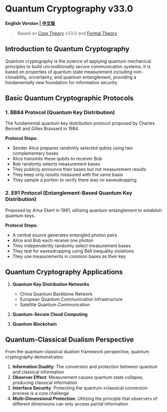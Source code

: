 # Quantum Cryptography v33.0

**English Version | [中文版](quantum_cryptography.md)**

> Based on [Core Theory](../../core_en.md) v33.0 and [Formal Theory](../../formal_theory_core_en.md)

## Introduction to Quantum Cryptography

Quantum cryptography is the science of applying quantum mechanical principles to build unconditionally secure communication systems. It is based on properties of quantum state measurement including non-clonability, uncertainty, and quantum entanglement, providing a fundamentally new foundation for information security.

## Basic Quantum Cryptographic Protocols

### 1. BB84 Protocol (Quantum Key Distribution)

The fundamental quantum key distribution protocol proposed by Charles Bennett and Gilles Brassard in 1984.

**Protocol Steps:**
- Sender Alice prepares randomly selected qubits using two complementary bases
- Alice transmits these qubits to receiver Bob
- Bob randomly selects measurement bases
- They publicly announce their bases but not measurement results
- They keep only results measured with the same basis
- They sample a portion to verify there was no eavesdropping

### 2. E91 Protocol (Entanglement-Based Quantum Key Distribution)

Proposed by Artur Ekert in 1991, utilizing quantum entanglement to establish quantum keys.

**Protocol Steps:**
- A central source generates entangled photon pairs
- Alice and Bob each receive one photon
- They independently randomly select measurement bases
- They test for eavesdropping using Bell inequality violations
- They use measurements in common bases as their key

## Quantum Cryptography Applications

1. **Quantum Key Distribution Networks**
   - China Quantum Backbone Network
   - European Quantum Communication Infrastructure
   - Satellite Quantum Communication

2. **Quantum-Secure Cloud Computing**

3. **Quantum Blockchain**

## Quantum-Classical Dualism Perspective

From the quantum-classical dualism framework perspective, quantum cryptography demonstrates:

1. **Information Duality**: The conversion and protection between quantum and classical information
2. **Observer Effect**: Measurement causes quantum state collapse, producing classical information
3. **Interface Security**: Protecting the quantum→classical conversion process is a core challenge
4. **Multi-Dimensional Protection**: Utilizing the principle that observers of different dimensions can only access partial information